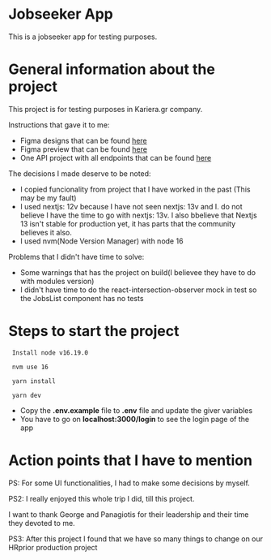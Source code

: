# Jobseeker App
This is a jobseeker app for testing purposes.

# General information about the project
This project is for testing purposes in Kariera.gr company.

Ιnstructions that gave it to me:
* Figma designs that can be found [here](https://www.figma.com/file/1gxyhj9cuyXrVKYDvNVvMS/Frontend-challenge?node-id=1%3A3&t=hwe4nBqv9QWRWB7D-0)
* Figma preview that can be found [here](https://www.figma.com/proto/1gxyhj9cuyXrVKYDvNVvMS/Frontend-challenge?node-id=24%3A0&scaling=scale-down&page-id=1%3A3&starting-point-node-id=1%3A2)
* One API project with all endpoints that can be found [here](https://ka-fe-assignment.azurewebsites.net/api/docs/)

The decisions I made deserve to be noted:
* I copied funcionality from project that I have worked in the past (This may be my fault)
* I used nextjs: 12v because I have not seen nextjs: 13v and I. do not believe I have the time to go with nextjs: 13v. I also bbelieve that Nextjs 13 isn't stable for production yet, it has parts that the community believes it also.
* I used nvm(Node Version Manager) with node 16

Problems that I didn't have time to solve:
* Some warnings that has the project on build(I believee they have to do with modules version)
* I didn't have time to do the react-intersection-observer mock in test so the JobsList component has no tests

# Steps to start the project
```
 Install node v16.19.0
 
 nvm use 16
 
 yarn install
 
 yarn dev
```
* Copy the **.env.example** file to **.env** file and update the giver variables
* You have to go on **localhost:3000/login** to see the login page of the app

# Action points that I have to mention

PS: For some UI functionalities, I had to make some decisions by myself.

PS2: I really enjoyed this whole trip I did, till this project.

I want to thank George and Panagiotis  for their leadership and their time they devoted to me.

PS3: After this project I found that we have so many things to change on our HRprior production project
